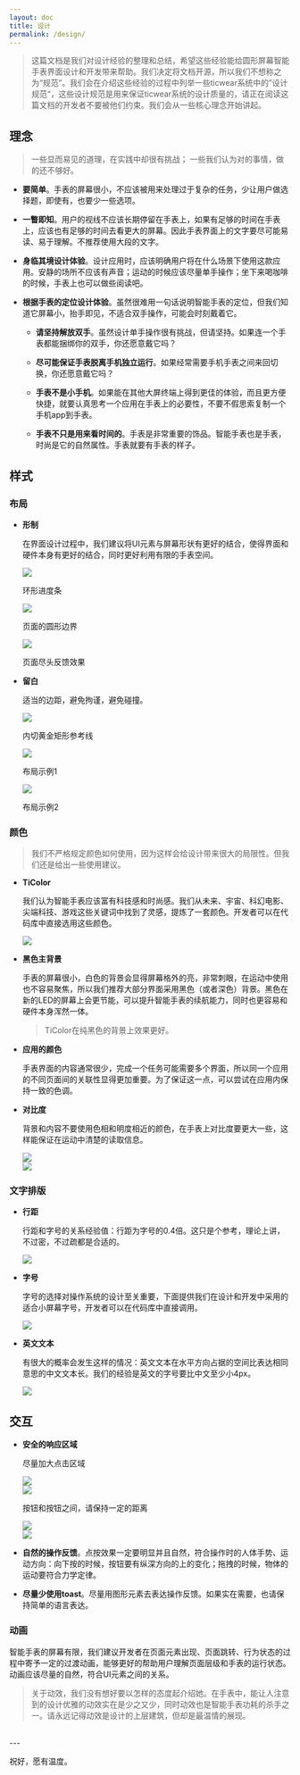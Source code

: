 ```yaml
---
layout: doc
title: 设计
permalink: /design/
---
```


> 这篇文档是我们对设计经验的整理和总结，希望这些经验能给圆形屏幕智能手表界面设计和开发带来帮助。我们决定将文档开源，所以我们不想称之为“规范”。我们会在介绍这些经验的过程中列举一些ticwear系统中的”设计规范“，这些设计规范是用来保证ticwear系统的设计质量的，请正在阅读这篇文档的开发者不要被他们约束。我们会从一些核心理念开始讲起。

## 理念

> 一些显而易见的道理，在实践中却很有挑战；
> 一些我们认为对的事情，做的还不够好。

- **要简单**。手表的屏幕很小，不应该被用来处理过于复杂的任务，少让用户做选择题，即使有，也要少一些选项。

- **一瞥即知**。用户的视线不应该长期停留在手表上，如果有足够的时间在手表上，应该也有足够的时间去看更大的屏幕。因此手表界面上的文字要尽可能易读、易于理解。不推荐使用大段的文字。

- **身临其境设计体验**。设计应用时，应该明确用户将在什么场景下使用这款应用。安静的场所不应该有声音；运动的时候应该尽量单手操作；坐下来喝咖啡的时候，手表上也可以做些阅读吧。

- **根据手表的定位设计体验**。虽然很难用一句话说明智能手表的定位，但我们知道它屏幕小，抬手即见，不适合双手操作，可能会时刻戴着它。

  - **请坚持解放双手**。虽然设计单手操作很有挑战，但请坚持。如果连一个手表都能捆绑你的双手，你还愿意戴它吗？

  - **尽可能保证手表脱离手机独立运行**。如果经常需要手机手表之间来回切换，你还愿意戴它吗？

  - **手表不是小手机**。如果能在其他大屏终端上得到更佳的体验，而且更方便快捷，就要认真思考一个应用在手表上的必要性，不要不假思索复制一个手机app到手表。

  - **手表不只是用来看时间的**。手表是非常重要的饰品。智能手表也是手表，时尚是它的自然属性。手表就要有手表的样子。

## 样式

### 布局

- **形制**

  在界面设计过程中，我们建议将UI元素与屏幕形状有更好的结合，使得界面和硬件本身有更好的结合，同时更好利用有限的手表空间。

  <div class="row">
  <div class="col-third" markdown="1">
  <img src="res/circle_progress_bar.png">
  <p>环形进度条</p>
  </div>
  <div class="col-third" markdown="1">
  <img src="res/page_boundary.png">
  <p>页面的圆形边界</p>
  </div>
  <div class="col-third" markdown="1">
  <img src="res/page_ending.png">
  <p>页面尽头反馈效果</p>
  </div>
  </div>



- **留白**

  适当的边距，避免拘谨，避免碰撞。

  <div class="row">
  <div class="col-third" markdown="1">
  <img src="res/guideline.png">
  <p>内切黄金矩形参考线</p>
  </div>
  <div class="col-third" markdown="1">
  <img src="res/layout_example1.png">
  <p>布局示例1</p>
  </div>
  <div class="col-third" markdown="1">
  <img src="res/layout_example2.png">
  <p>布局示例2</p>
  </div>
  </div>



### 颜色

> 我们不严格规定颜色如何使用，因为这样会给设计带来很大的局限性。但我们还是给出一些使用建议。

- **TiColor**

  我们认为智能手表应该富有科技感和时尚感。我们从未来、宇宙、科幻电影、尖端科技、游戏这些关键词中找到了灵感，提炼了一套颜色。开发者可以在代码库中直接选用这些颜色。
  <div class="row">
  <div class="col-full">
  <img src="res/ticolor.png">
  </div>
  </div>

- **黑色主背景**

  手表的屏幕很小，白色的背景会显得屏幕格外的亮，非常刺眼，在运动中使用也不容易聚焦，所以我们推荐大部分界面采用黑色（或者深色）背景。黑色在新的LED的屏幕上会更节能，可以提升智能手表的续航能力，同时也更容易和硬件本身浑然一体。

  > TiColor在纯黑色的背景上效果更好。

- **应用的颜色**

  手表界面的内容通常很少，完成一个任务可能需要多个界面，所以同一个应用的不同页面间的关联性显得更加重要。为了保证这一点，可以尝试在应用内保持一致的色调。

- **对比度**

  背景和内容不要使用色相和明度相近的颜色，在手表上对比度要更大一些，这样能保证在运动中清楚的读取信息。

  <div class="row">
  <div class="col-half" markdown="1">
  <img src="res/contrast_wrong.png">
  </div>
  <div class="col-half" markdown="1">
  <img src="res/contrast_right.png">
  </div>
  </div>



### 文字排版

- **行距**

  <div class="row">
  <p class="col s12 m5">
  行距和字号的关系经验值：行距为字号的0.4倍。这只是个参考，理论上讲，不过密，不过疏都是合适的。
  </p>
  <img class="col s12 m5 push-m1" src="res/line_spacing.png">
  </div>


- **字号**

  字号的选择对操作系统的设计至关重要，下面提供我们在设计和开发中采用的适合小屏幕字号，开发者可以在代码库中直接调用。

  <div class="row">
  <div class="col-full">
  <img src="res/fontsize.png">
  </div>
  </div>

- **英文文本**

  <div class="row">
  <p class="col s12 m5">
  有很大的概率会发生这样的情况：英文文本在水平方向占据的空间比表达相同意思的中文文本长。我们的经验是英文的字号要比中文至少小4px。</p>
  <img class="col s12 m6 push-m1" src="res/enfontsize.png">
  </div>



## 交互

- **安全的响应区域**

  尽量加大点击区域

  <div class="row">
  <div class="col-half" markdown="1">
  <img src="res/responsezone_wrong.png">
  </div>
  <div class="col-half" markdown="1">
  <img src="res/responsezone_right.png">
  </div>
  </div>

  按钮和按钮之间，请保持一定的距离

  <div class="row">
  <div class="col-half" markdown="1">
  <img src="res/btnspacing_wrong.png">
  </div>
  <div class="col-half" markdown="1">
  <img src="res/btnspacing_right.png">
  </div>
  </div>

 <!-- 手表屏幕寸土寸金，巧妙运用空间 -->


- **自然的操作反馈**。点按效果一定要明显并且自然，符合操作时的人体手势、运动方向：向下按的时候，按钮要有纵深方向的上的变化；拖拽的时候，物体的运动要符合力学定律。

- **尽量少使用toast**。尽量用图形元素去表达操作反馈。如果实在需要，也请保持简单的语言表达。



### 动画

智能手表的屏幕有限，我们建议开发者在页面元素出现、页面跳转、行为状态的过程中寄予一定的过渡动画，能够更好的帮助用户理解页面层级和手表的运行状态。动画应该尽量的自然，符合UI元素之间的关系。

> 关于动效，我们没有想好要以怎样的态度起介绍她。在手表中，能让人注意到的设计优雅的动效实在是少之又少，同时动效也是智能手表功耗的杀手之一。请永远记得动效是设计的上层建筑，但却是最温情的展现。

<br>
---

祝好，愿有温度。


